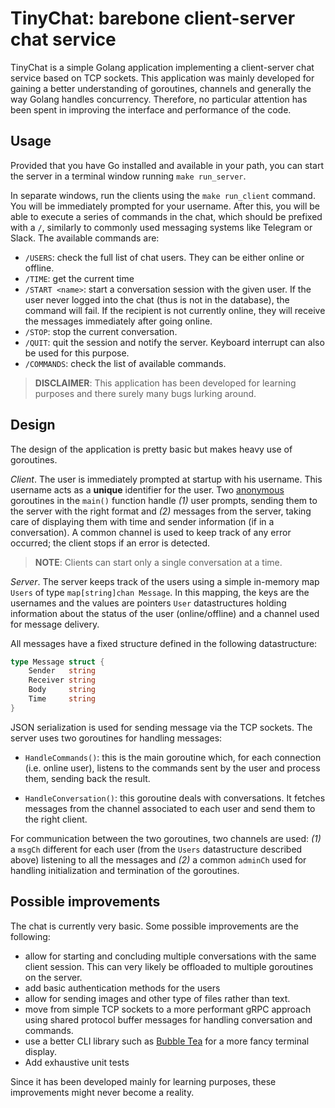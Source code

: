 # TinyChat: barebone client-server chat service

TinyChat is a simple Golang application implementing a client-server
chat service based on TCP sockets. This application was mainly developed
for gaining a better understanding of goroutines, channels and generally
the way Golang handles concurrency. Therefore, no particular attention has
been spent in improving the interface and performance of the code.

## Usage

Provided that you have Go installed and available in your path, you can start the
server in a terminal window running `make run_server`.

In separate windows, run the clients using the `make run_client` command. You will
be immediately prompted for your username. After this, you will be able to execute
a series of commands in the chat, which should be prefixed with a `/`, similarly
to commonly used messaging systems like Telegram or Slack. The available commands
are:

* `/USERS`: check the full list of chat users. They can be either online or offline.
* `/TIME`: get the current time
* `/START <name>`: start a conversation session with the given user. If the user
never logged into the chat (thus is not in the database), the command will
fail. If the recipient is not currently online, they will receive the messages
immediately after going online.
* `/STOP`: stop the current conversation.
* `/QUIT`: quit the session and notify the server. Keyboard interrupt can also be
used for this purpose.
* `/COMMANDS`: check the list of available commands.

> **DISCLAIMER**: This application has been developed for learning purposes and
there surely many bugs lurking around.

## Design

The design of the application is pretty basic but makes heavy use of goroutines.

*Client*. The user is immediately prompted at startup with his
username. This username acts as a **unique** identifier for the user. Two
[anonymous](https://www.practical-go-lessons.com/chap-24-anonymous-functions-and-closures)
goroutines in the `main()` function handle *(1)* user prompts,
sending them to the server with the right format and *(2)* messages
from the server, taking care of displaying them with time and sender information
(if in a conversation). A common channel is used to keep track of any error
occurred; the client stops if an error is detected.

> **NOTE**: Clients can start only a single conversation at a time.

*Server*. The server keeps track of the users using a simple in-memory map `Users`
of type `map[string]chan Message`. In this mapping, the keys are the usernames
and the values are pointers `User` datastructures holding information about
the status of the user (online/offline) and a channel used for message delivery.

All messages have a fixed structure defined in the following datastructure:

```go
type Message struct {
    Sender   string
    Receiver string
    Body     string
    Time     string
}
```

JSON serialization is used for sending message via the TCP sockets. The server uses
two goroutines for handling messages:

* `HandleCommands()`: this is the main goroutine which, for each connection (i.e.
online user), listens to the commands sent by the user and process them, sending
back the result.

* `HandleConversation()`: this goroutine deals with conversations. It fetches messages
from the channel associated to each user and send them to the right client.

For communication between the two goroutines, two channels are used: *(1)* a `msgCh`
different for each user (from the `Users` datastructure described above)
listening to all the messages and *(2)* a common `adminCh` used for handling
initialization and termination of the goroutines.

## Possible improvements

The chat is currently very basic. Some possible improvements are the following:

* allow for starting and concluding multiple conversations with the same client session. This can very likely be offloaded to multiple goroutines on the server.
* add basic authentication methods for the users
* allow for sending images and other type of files rather than text.
* move from simple TCP sockets to a more performant gRPC approach using
shared protocol buffer messages for handling conversation and commands.
* use a better CLI library such as [Bubble Tea](https://github.com/charmbracelet/bubbletea) for a more fancy terminal display.
* Add exhaustive unit tests

Since it has been developed mainly for learning purposes, these improvements might
never become a reality.
